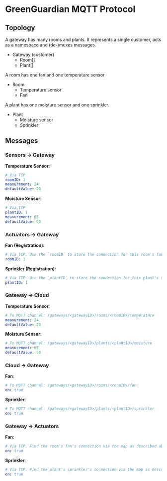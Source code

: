 # GreenGuardian MQTT Protocol

## Topology

A gateway has many rooms and plants. It represents a single customer, acts as a namespace and (de-)muxes messages.

- Gateway (customer)
  - Room[]
  - Plant[]

A room has one fan and one temperature sensor

- Room
  - Temperature sensor
  - Fan

A plant has one moisture sensor and one sprinkler.

- Plant
  - Moisture sensor
  - Sprinkler

## Messages

### Sensors → Gateway

**Temperature Sensor**:

```yaml
# Via TCP
roomID: 1
measurement: 24
defaultValue: 20
```

**Moisture Sensor**:

```yaml
# Via TCP
plantID: 1
measurement: 65
defaultValue: 50
```

### Actuators → Gateway

**Fan (Registration)**:

```yaml
# Via TCP. Use the `roomID` to store the connection for this room's fan in the gateway in a map.
roomID: 1
```

**Sprinkler (Registration)**:

```yaml
# Via TCP. Use the `plantID` to store the connection for this plant's sprinkler in the gateway in a map.
plantID: 1
```

### Gateway → Cloud

**Temperature Sensor**:

```yaml
# To MQTT channel: /gateways/<gatewayID>/rooms/<roomID>/temperature
measurement: 24
defaultValue: 20
```

**Moisture Sensor**:

```yaml
# To MQTT channel: /gateways/<gatewayID>/plants/<plantID>/moisture
measurement: 65
defaultValue: 50
```

### Cloud → Gateway

**Fan**:

```yaml
# To MQTT channel: /gateways/<gatewayID>/rooms/<roomID>/fan
on: true
```

**Sprinkler**:

```yaml
# To MQTT channel: /gateways/<gatewayID>/plants/<plantID>/sprinkler
on: true
```

### Gateway → Actuators

**Fan**:

```yaml
# Via TCP. Find the room's fan's connection via the map as described above.
on: true
```

**Sprinkler**:

```yaml
# Via TCP. Find the plant's sprinkler's connection via the map as described above.
on: true
```
